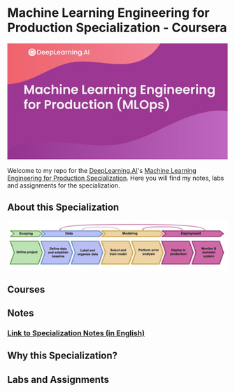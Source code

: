 # Machine Learning Engineering for Production Specialization - Coursera
![logo](./specialization-logo.png "specialization logo")

Welcome to my repo for the [DeepLearning.AI](https://www.deeplearning.ai/)'s [Machine Learning Engineering for Production Specialization](https://www.coursera.org/specializations/machine-learning-engineering-for-production-mlops?). Here you will find my notes, labs and assignments for the specialization. 

## About this Specialization
![mlops](./mlops-overview.png "the mlops process")

## Courses

## Notes
### [Link to Specialization Notes (in English)](https://khoaguin.notion.site/MLOps-Machine-Learning-Engineering-for-Production-Specialization-Coursera-7767e8d8d1504e31aefe31b4095a5052)

## Why this Specialization?

## Labs and Assignments